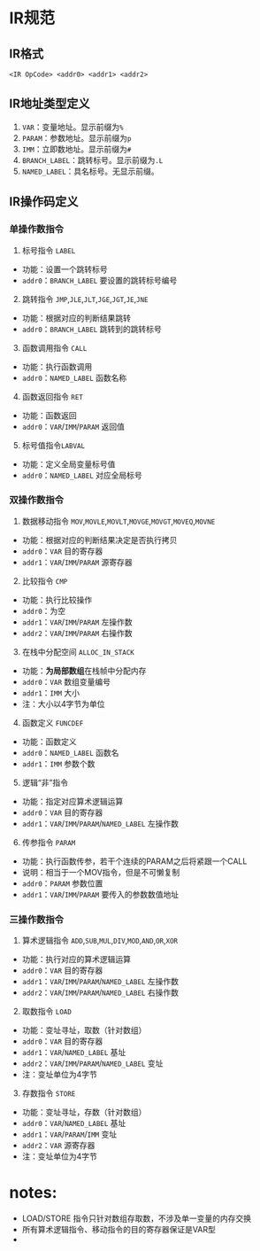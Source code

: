 # IR规范

## IR格式

`<IR OpCode> <addr0> <addr1> <addr2>`

## IR地址类型定义

1. `VAR`：变量地址。显示前缀为`%`
2. `PARAM`：参数地址。显示前缀为`p`
3. `IMM`：立即数地址。显示前缀为`#`
4. `BRANCH_LABEL`：跳转标号。显示前缀为`.L`
5. `NAMED_LABEL`：具名标号。无显示前缀。

## IR操作码定义

### 单操作数指令

1. 标号指令 `LABEL`
  * 功能：设置一个跳转标号
  * `addr0`：`BRANCH_LABEL` 要设置的跳转标号编号

2. 跳转指令 `JMP`,`JLE`,`JLT`,`JGE`,`JGT`,`JE`,`JNE`
  * 功能：根据对应的判断结果跳转
  * `addr0`：`BRANCH_LABEL` 跳转到的跳转标号

3. 函数调用指令 `CALL`
  * 功能：执行函数调用
  * `addr0`：`NAMED_LABEL` 函数名称

4. 函数返回指令 `RET`
  * 功能：函数返回
  * `addr0`：`VAR`/`IMM`/`PARAM` 返回值

5. 标号值指令`LABVAL`
  * 功能：定义全局变量标号值
  * `addr0`：`NAMED_LABEL` 对应全局标号

### 双操作数指令

1. 数据移动指令 `MOV`,`MOVLE`,`MOVLT`,`MOVGE`,`MOVGT`,`MOVEQ`,`MOVNE`
  * 功能：根据对应的判断结果决定是否执行拷贝
  * `addr0`：`VAR`               目的寄存器
  * `addr1`：`VAR`/`IMM`/`PARAM` 源寄存器

2. 比较指令 `CMP`
  * 功能：执行比较操作
  * `addr0`：为空
  * `addr1`：`VAR`/`IMM`/`PARAM` 左操作数
  * `addr2`：`VAR`/`IMM`/`PARAM` 右操作数

3. 在栈中分配空间 `ALLOC_IN_STACK`
  * 功能：**为局部数组**在栈帧中分配内存
  * `addr0`：`VAR` 数组变量编号
  * `addr1`：`IMM` 大小
  * 注：大小以4字节为单位

4. 函数定义 `FUNCDEF`
  * 功能：函数定义
  * `addr0`：`NAMED_LABEL` 函数名
  * `addr1`：`IMM` 参数个数

5. 逻辑“非”指令
  * 功能：指定对应算术逻辑运算
  * `addr0`：`VAR`               目的寄存器
  * `addr1`：`VAR`/`IMM`/`PARAM`/`NAMED_LABEL` 左操作数

6. 传参指令 `PARAM`
  * 功能：执行函数传参，若干个连续的PARAM之后将紧跟一个CALL
  * 说明：相当于一个MOV指令，但是不可懒复制
  * `addr0`：`PARAM`             参数位置
  * `addr1`：`VAR`/`IMM`/`PARAM` 要传入的参数数值地址


### 三操作数指令

1. 算术逻辑指令 `ADD`,`SUB`,`MUL`,`DIV`,`MOD`,`AND`,`OR`,`XOR`
  * 功能：执行对应的算术逻辑运算
  * `addr0`：`VAR`               目的寄存器
  * `addr1`：`VAR`/`IMM`/`PARAM`/`NAMED_LABEL` 左操作数
  * `addr2`：`VAR`/`IMM`/`PARAM`/`NAMED_LABEL` 右操作数

2. 取数指令 `LOAD`
  * 功能：变址寻址，取数（针对数组）
  * `addr0`：`VAR`               目的寄存器
  * `addr1`：`VAR`/`NAMED_LABEL` 基址
  * `addr2`：`VAR`/`IMM`/`PARAM`/`NAMED_LABEL` 变址
  * 注：变址单位为4字节

3. 存数指令 `STORE`
  * 功能：变址寻址，存数（针对数组）
  * `addr0`：`VAR`/`NAMED_LABEL` 基址
  * `addr1`：`VAR`/`PARAM`/`IMM` 变址
  * `addr2`：`VAR`               源寄存器
  * 注：变址单位为4字节

# notes:
* LOAD/STORE 指令只针对数组存取数，不涉及单一变量的内存交换
* 所有算术逻辑指令、移动指令的目的寄存器保证是VAR型
* 

